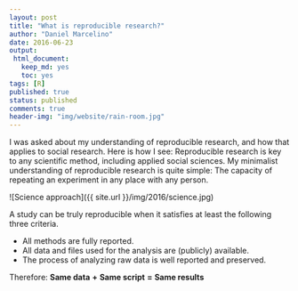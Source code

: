 ```yaml
---
layout: post
title: "What is reproducible research?"
author: "Daniel Marcelino"
date: 2016-06-23
output:
 html_document: 
   keep_md: yes
   toc: yes
tags: [R]
published: true
status: published
comments: true
header-img: "img/website/rain-room.jpg"
---
```



I was asked about my understanding of reproducible research, and how that applies to social research. 
Here is how I see: Reproducible research is key to any scientific method, including applied social sciences. My minimalist understanding of reproducible research is quite simple: The capacity of repeating an experiment in any place with any person.

![Science approach]({{ site.url }}/img/2016/science.jpg) 

A study can be truly reproducible when it satisfies at least the following three criteria.
- All methods are fully reported.
- All data and files used for the analysis are (publicly) available.
- The process of analyzing raw data is well reported and preserved.

Therefore:
**Same data** **+** **Same script** **=** **Same results**
 
